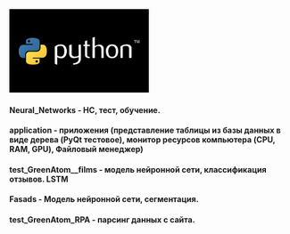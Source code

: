 


<div>
  <img src="https://github.com/drug173/drug173/blob/main/image/python1.jpg" width="250" height="150"/>
</div>

#### Neural_Networks  -  НС, тест, обучение.
#### application  - приложения (представление таблицы из базы данных в виде дерева (PyQt тестовое), монитор ресурсов компьютера (CPU, RAM, GPU), Файловый менеджер)
#### test_GreenAtom__films - модель нейронной сети, классификация отзывов. LSTM 
#### Fasads - Модель нейронной сети, сегментация.
#### test_GreenAtom_RPA  -  парсинг данных с сайта.
